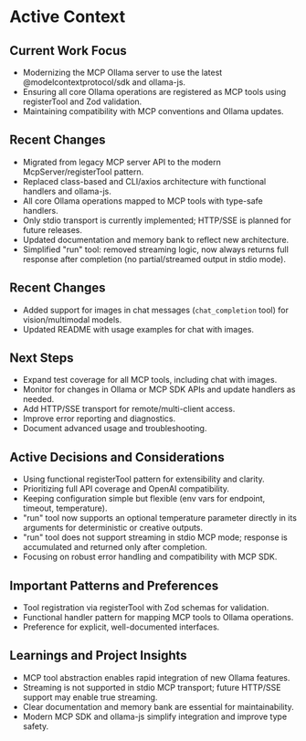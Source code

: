 # Active Context

## Current Work Focus

- Modernizing the MCP Ollama server to use the latest @modelcontextprotocol/sdk and ollama-js.
- Ensuring all core Ollama operations are registered as MCP tools using registerTool and Zod validation.
- Maintaining compatibility with MCP conventions and Ollama updates.

## Recent Changes

- Migrated from legacy MCP server API to the modern McpServer/registerTool pattern.
- Replaced class-based and CLI/axios architecture with functional handlers and ollama-js.
- All core Ollama operations mapped to MCP tools with type-safe handlers.
- Only stdio transport is currently implemented; HTTP/SSE is planned for future releases.
- Updated documentation and memory bank to reflect new architecture.
- Simplified "run" tool: removed streaming logic, now always returns full response after completion (no partial/streamed output in stdio mode).

## Recent Changes

- Added support for images in chat messages (`chat_completion` tool) for vision/multimodal models.
- Updated README with usage examples for chat with images.

## Next Steps

- Expand test coverage for all MCP tools, including chat with images.
- Monitor for changes in Ollama or MCP SDK APIs and update handlers as needed.
- Add HTTP/SSE transport for remote/multi-client access.
- Improve error reporting and diagnostics.
- Document advanced usage and troubleshooting.

## Active Decisions and Considerations

- Using functional registerTool pattern for extensibility and clarity.
- Prioritizing full API coverage and OpenAI compatibility.
- Keeping configuration simple but flexible (env vars for endpoint, timeout, temperature).
- "run" tool now supports an optional temperature parameter directly in its arguments for deterministic or creative outputs.
- "run" tool does not support streaming in stdio MCP mode; response is accumulated and returned only after completion.
- Focusing on robust error handling and compatibility with MCP SDK.

## Important Patterns and Preferences

- Tool registration via registerTool with Zod schemas for validation.
- Functional handler pattern for mapping MCP tools to Ollama operations.
- Preference for explicit, well-documented interfaces.

## Learnings and Project Insights

- MCP tool abstraction enables rapid integration of new Ollama features.
- Streaming is not supported in stdio MCP transport; future HTTP/SSE support may enable true streaming.
- Clear documentation and memory bank are essential for maintainability.
- Modern MCP SDK and ollama-js simplify integration and improve type safety.
